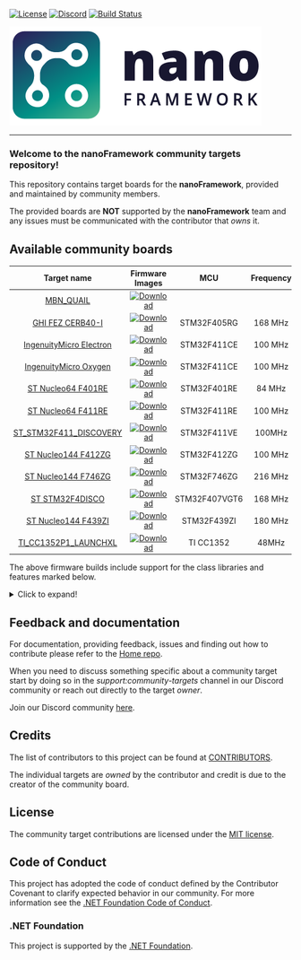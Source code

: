 [![License](https://img.shields.io/badge/License-MIT-blue.svg)](LICENSE) [![Discord](https://img.shields.io/discord/478725473862549535.svg)](https://discord.gg/gCyBu8T) [![Build Status](https://dev.azure.com/nanoframework/Community-Targets/_apis/build/status/nanoframework.nf-Community-Targets)](https://dev.azure.com/nanoframework/Community-Targets/_build/latest?definitionId=4)

![nanoFramework logo](https://github.com/nanoframework/Home/blob/master/resources/logo/nanoFramework-repo-logo.png)

-----

### Welcome to the **nanoFramework** community targets repository!

This repository contains target boards for the **nanoFramework**, provided and maintained by community members.

The provided boards are **NOT** supported by the **nanoFramework** team and any issues must be communicated with the contributor that _owns_ it.

## Available community boards

| Target name                                                     | Firmware Images                                                                                                                                                                                                                                   | MCU           | Frequency | FLASH   | RAM     |
|:-:                                                              |:-:                                                                                                                                                                                                                                                |:-:            |:-:        |:-:      |:-:      |
| [MBN_QUAIL](CMSIS-OS/ChibiOS/MBN_QUAIL)                         | [ ![Download](https://api.bintray.com/packages/nfbot/nanoframework-images-community-targets/MBN_QUAIL/images/download.svg) ](https://bintray.com/nfbot/nanoframework-images-community-targets/MBN_QUAIL/_latestVersion)                           |               |           |         |         |
| [GHI FEZ CERB40-I](CMSIS-OS/ChibiOS/GHI_FEZ_CERB40_NF)          | [ ![Download](https://api.bintray.com/packages/nfbot/nanoframework-images-community-targets/GHI_FEZ_CERB40_NF/images/download.svg) ](https://bintray.com/nfbot/nanoframework-images-community-targets/GHI_FEZ_CERB40_NF/_latestVersion)           | STM32F405RG   | 168 MHz   | 1024 KB | 192 KB  |
| [IngenuityMicro Electron](CMSIS-OS/ChibiOS/I2M_ELECTRON_NF)     | [ ![Download](https://api.bintray.com/packages/nfbot/nanoframework-images-community-targets/I2M_ELECTRON_NF/images/download.svg) ](https://bintray.com/nfbot/nanoframework-images-community-targets/I2M_ELECTRON_NF/_latestVersion)               | STM32F411CE   | 100 MHz   | 512 KB  | 128 KB  |
| [IngenuityMicro Oxygen](CMSIS-OS/ChibiOS/I2M_OXYGEN_NF)         | [ ![Download](https://api.bintray.com/packages/nfbot/nanoframework-images-community-targets/I2M_OXYGEN_NF/images/download.svg) ](https://bintray.com/nfbot/nanoframework-images-community-targets/I2M_OXYGEN_NF/_latestVersion)                   | STM32F411CE   | 100 MHz   | 512 KB  | 128 KB  |
| [ST Nucleo64 F401RE](CMSIS-OS/ChibiOS/ST_NUCLEO64_F401RE_NF)    | [ ![Download](https://api.bintray.com/packages/nfbot/nanoframework-images-community-targets/ST_NUCLEO64_F401RE_NF/images/download.svg) ](https://bintray.com/nfbot/nanoframework-images-community-targets/ST_NUCLEO64_F401RE_NF/_latestVersion)   | STM32F401RE   | 84 MHz    | 512 KB  | 96 KB   |
| [ST Nucleo64 F411RE](CMSIS-OS/ChibiOS/ST_NUCLEO64_F411RE_NF)    | [ ![Download](https://api.bintray.com/packages/nfbot/nanoframework-images-community-targets/ST_NUCLEO64_F411RE_NF/images/download.svg) ](https://bintray.com/nfbot/nanoframework-images-community-targets/ST_NUCLEO64_F411RE_NF/_latestVersion)   | STM32F411RE   | 100 MHz   | 512 KB  | 128 KB  |
| [ST_STM32F411_DISCOVERY](CMSIS-OS/ChibiOS/ST_STM32F4_DISCOVERY) | [ ![Download](https://api.bintray.com/packages/nfbot/nanoframework-images-community-targets/ST_STM32F411_DISCOVERY/images/download.svg) ](https://bintray.com/nfbot/nanoframework-images-community-targets/ST_STM32F411_DISCOVERY/_latestVersion) | STM32F411VE   | 100MHz    | 512kB   | 128kB   |
| [ST Nucleo144 F412ZG](CMSIS-OS/ChibiOS/ST_NUCLEO144_F412ZG_NF)  | [ ![Download](https://api.bintray.com/packages/nfbot/nanoframework-images-community-targets/ST_NUCLEO144_F412ZG_NF/images/download.svg) ](https://bintray.com/nfbot/nanoframework-images-community-targets/ST_NUCLEO144_F412ZG_NF/_latestVersion) | STM32F412ZG   | 100 MHz   | 1024 KB | 256 KB  |
| [ST Nucleo144 F746ZG](CMSIS-OS/ChibiOS/ST_NUCLEO144_F746ZG)     | [ ![Download](https://api.bintray.com/packages/nfbot/nanoframework-images-community-targets/ST_NUCLEO144_F746ZG/images/download.svg) ](https://bintray.com/nfbot/nanoframework-images-community-targets/ST_NUCLEO144_F746ZG/_latestVersion)       | STM32F746ZG   | 216 MHz   | 1024 KB | 320 KB  |
| [ST STM32F4DISCO](CMSIS-OS/ChibiOS/ST_STM32F4_DISCOVERY)        | [ ![Download](https://api.bintray.com/packages/nfbot/nanoframework-images-community-targets/ST_STM32F4_DISCOVERY/images/download.svg) ](https://bintray.com/nfbot/nanoframework-images-community-targets/ST_STM32F4_DISCOVERY/_latestVersion)     | STM32F407VGT6 | 168 MHz   | 1024 KB | 192 KB  |
| [ST Nucleo144 F439ZI](CMSIS-OS/ChibiOS/ST_NUCLEO144_F439ZI)     | [ ![Download](https://api.bintray.com/packages/nfbot/nanoframework-images-community-targets/ST_NUCLEO144_F439ZI/images/download.svg) ](https://bintray.com/nfbot/nanoframework-images-community-targets/ST_NUCLEO144_F439ZI/_latestVersion)       | STM32F439ZI   | 180 MHz   | 2048 KB | 256 KB  |
| [TI_CC1352P1_LAUNCHXL](TI-SimpleLink/TI_CC1352P1_LAUNCHXL)      | [ ![Download](https://api.bintray.com/packages/nfbot/nanoframework-images-community-targets/TI_CC1352P1_LAUNCHXL/images/download.svg) ](https://bintray.com/nfbot/nanoframework-images-community-targets/TI_CC1352P1_LAUNCHXL/_latestVersion)     | TI CC1352     | 48MHz     | 352kB   | 80kB    |

The above firmware builds include support for the class libraries and features marked below.

<details>
  <summary>Click to expand!</summary>
    
    | Target                  | Gpio               | Spi                | I2c                | Pwm                | Adc                | Dac                | Serial             | OneWire            | CAN                | Events             | SWO                | Networking         | Large Heap         | UI                 |
    |:-:                      |:-:                 |:-:                 |:-:                 |:-:                 |:-:                 |:-:                 |:-:                 |:-:                 |:-:                 |:-:                 |:-:                 |:-:                 |:-:                 |                    |
    | MBN_QUAIL               | :heavy_check_mark: | :heavy_check_mark: | :heavy_check_mark: | :heavy_check_mark: |                    |                    | :heavy_check_mark: | :heavy_check_mark: |                    | :heavy_check_mark: |                    |                    |                    |                    |
    | GHI FEZ CERB40-I        | :heavy_check_mark: | :heavy_check_mark: | :heavy_check_mark: | :heavy_check_mark: | :heavy_check_mark: |                    | :heavy_check_mark: |                    |                    | :heavy_check_mark: |                    |                    |                    |                    |
    | IngenuityMicro Electron | :heavy_check_mark: | :heavy_check_mark: | :heavy_check_mark: | :heavy_check_mark: | :heavy_check_mark: |                    | :heavy_check_mark: |                    |                    |                    |                    |                    |                    |                    |
    | IngenuityMicro Oxygen   | :heavy_check_mark: | :heavy_check_mark: | :heavy_check_mark: | :heavy_check_mark: | :heavy_check_mark: |                    | :heavy_check_mark: |                    |                    | :heavy_check_mark: |                    |                    |                    |                    |
    | ST Nucleo64 F401RE      | :heavy_check_mark: | :heavy_check_mark: | :heavy_check_mark: | :heavy_check_mark: | :heavy_check_mark: |                    | :heavy_check_mark: | :heavy_check_mark: |                    | :heavy_check_mark: | :heavy_check_mark: |                    |                    |                    |
    | ST Nucleo64 F411RE      | :heavy_check_mark: | :heavy_check_mark: | :heavy_check_mark: | :heavy_check_mark: | :heavy_check_mark: |                    | :heavy_check_mark: |                    |                    | :heavy_check_mark: | :heavy_check_mark: |                    |                    |                    |
    | ST STM32F411 DISCOVERY  | :heavy_check_mark: |                    |                    |                    |                    |                    |                    |                    |                    |                    |                    |                    |                    |                    |
    | ST Nucleo144 F412ZG     | :heavy_check_mark: | :heavy_check_mark: | :heavy_check_mark: | :heavy_check_mark: | :heavy_check_mark: |                    | :heavy_check_mark: |                    |                    | :heavy_check_mark: | :heavy_check_mark: |                    |                    |                    |
    | ST Nucleo144 F746ZG     | :heavy_check_mark: | :heavy_check_mark: | :heavy_check_mark: | :heavy_check_mark: | :heavy_check_mark: |                    | :heavy_check_mark: | :heavy_check_mark: |                    | :heavy_check_mark: | :heavy_check_mark: | :heavy_check_mark: |                    |                    |
    | ST STM32F4DISCO         | :heavy_check_mark: | :heavy_check_mark: | :heavy_check_mark: | :heavy_check_mark: | :heavy_check_mark: |                    | :heavy_check_mark: | :heavy_check_mark: | :heavy_check_mark: | :heavy_check_mark: | :heavy_check_mark: |                    |                    |                    |
    | ST Nucleo144 F439ZI     | :heavy_check_mark: | :heavy_check_mark: | :heavy_check_mark: | :heavy_check_mark: | :heavy_check_mark: |                    | :heavy_check_mark: |                    |                    | :heavy_check_mark: | :heavy_check_mark: | :heavy_check_mark: |                    |                    |
    | TI CC1352P1 LAUNCHXL    | :heavy_check_mark: |                    |                    |                    |                    |                    |                    |                    |                    |                    |                    |                    |                    |                    |
</details>

## Feedback and documentation

For documentation, providing feedback, issues and finding out how to contribute please refer to the [Home repo](https://github.com/nanoframework/Home).

When you need to discuss something specific about a community target start by doing so in the _support:community-targets_ channel in our Discord community or reach out directly to the target _owner_.

Join our Discord community [here](https://discord.gg/gCyBu8T).

## Credits

The list of contributors to this project can be found at [CONTRIBUTORS](https://github.com/nanoframework/Home/blob/master/CONTRIBUTORS.md).

The individual targets are _owned_ by the contributor and credit is due to the creator of the community board.

## License

The community target contributions are licensed under the [MIT license](LICENSE.md).

## Code of Conduct

This project has adopted the code of conduct defined by the Contributor Covenant to clarify expected behavior in our community.
For more information see the [.NET Foundation Code of Conduct](https://dotnetfoundation.org/code-of-conduct).

### .NET Foundation

This project is supported by the [.NET Foundation](https://dotnetfoundation.org).